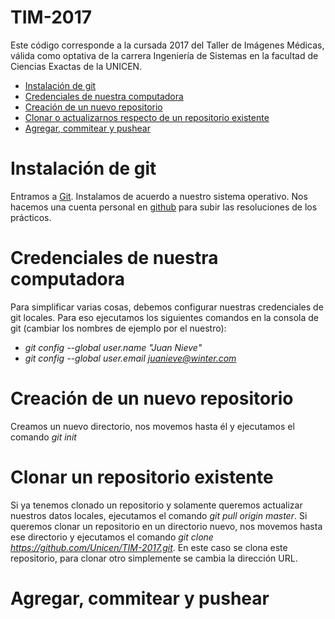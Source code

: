 # TIM-2017
Este código corresponde a la cursada 2017 del Taller de Imágenes Médicas, válida como optativa de la carrera Ingeniería de Sistemas en la facultad de Ciencias Exactas de la UNICEN.

- [Instalación de git](#instalación)
- [Credenciales de nuestra computadora](#credenciales)
- [Creación de un nuevo repositorio](#nuevorepo) 
- [Clonar o actualizarnos respecto de un repositorio existente](#clonarrepo) 
- [Agregar, commitear y pushear](#addcommitpush)

# Instalación de git #

Entramos a [Git](https://git-scm.com/). Instalamos de acuerdo a nuestro sistema operativo. Nos hacemos una cuenta personal en [github](https://github.com) para subir las resoluciones de los prácticos.

# Credenciales de nuestra computadora #
Para simplificar varias cosas, debemos configurar nuestras credenciales de git locales. Para eso ejecutamos los siguientes comandos en la consola de git (cambiar los nombres de ejemplo por el nuestro):
- *git config --global user.name "Juan Nieve"*
- *git config --global user.email juanieve@winter.com*

# Creación de un nuevo repositorio #
Creamos un nuevo directorio, nos movemos hasta él y ejecutamos el comando *git init*

# Clonar un repositorio existente #
Si ya tenemos clonado un repositorio y solamente queremos actualizar nuestros datos locales, ejecutamos el comando *git pull origin master*.
Si queremos clonar un repositorio en un directorio nuevo, nos movemos hasta ese directorio y ejecutamos el comando *git clone https://github.com/Unicen/TIM-2017.git*.
En este caso se clona este repositorio, para clonar otro simplemente se cambia la dirección URL.

# Agregar, commitear y pushear #
